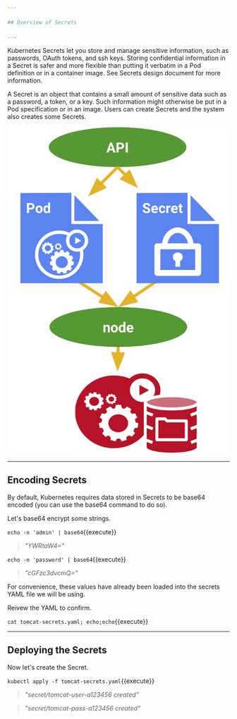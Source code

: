 ```yaml
---

## Overview of Secrets 

---
```


Kubernetes Secrets let you store and manage sensitive information, such as passwords, OAuth tokens, and ssh keys. Storing confidential information in a Secret is safer and more flexible than putting it verbatim in a Pod definition or in a container image. See Secrets design document for more information.

A Secret is an object that contains a small amount of sensitive data such as a password, a token, or a key. Such information might otherwise be put in a Pod specification or in an image. Users can create Secrets and the system also creates some Secrets.

![Kubernetes Secrets Diagram](./assets/k8s-secrets.png)

---

## Encoding Secrets

By default, Kubernetes requires data stored in Secrets to be base64 encoded (you can use the base64 command to do so).

Let's base64 encrypt some strings.

`echo -n 'admin' | base64`{{execute}}
> _"YWRtaW4="_

`echo -n 'password' | base64`{{execute}}
> _"cGFzc3dvcmQ="_


For convenience, these values have already been loaded into the secrets YAML file we will be using.

Reivew the YAML to confirm.

`cat tomcat-secrets.yaml; echo;echo`{{execute}}

---

## Deploying the Secrets

Now let's create the Secret.

`kubectl apply -f tomcat-secrets.yaml`{{execute}}
> _"secret/tomcat-user-a123456 created"_

> _"secret/tomcat-pass-a123456 created"_
